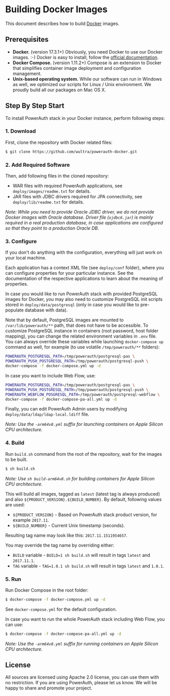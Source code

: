 # Building Docker Images

This document describes how to build [Docker](https://docs.docker.com) images.

## Prerequisites

- **Docker.** (version 17.3.1+) Obviously, you need Docker to use our Docker images. :-) Docker is easy to install, follow the [official documentation](https://docs.docker.com/engine/getstarted/step_one/).
- **Docker Compose.** (version 1.11.2+) Compose is an extension to Docker that simplifies container image deployment and configuration management.
- **Unix-based operating system.** While our software can run in Windows as well, we optimized our scripts for Linux / Unix environment. We proudly build all our packages on Mac OS X.

## Step By Step Start

To install PowerAuth stack in your Docker instance, perform following steps:

### 1. Download

First, clone the repository with Docker related files:

```sh
$ git clone https://github.com/wultra/powerauth-docker.git
```

### 2. Add Required Software

Then, add following files in the cloned repository:

- WAR files with required PowerAuth applications, see `deploy/images/readme.txt` for details.
- JAR files with JDBC drivers required for JPA connectivity, see `deploy/lib/readme.txt` for details.

_Note: While you need to provide Oracle JDBC driver, we do not provide Docker images with Oracle database. Driver file (`ojdbc6.jar`) is mainly required in a real production database, in case applications are configured so that they point to a production Oracle DB._

### 3. Configure

If you don't do anything with the configuration, everything will just work on your local machine.

Each application has a context XML file (see `deploy/conf` folder), where you can configure properties for your particular instance. See the documentation of the respective applications to learn about the meaning of properties.

In case you would like to run PowerAuth stack with provided PostgreSQL images for Docker, you may also need to customize PostgreSQL init scripts stored in `deploy/data/postgresql` (only in case you would like to pre-populate database with data).

Note that by default, PostgreSQL images are mounted to `/var/lib/powerauth/**` path, that does not have to be accessible. To customize PostgreSQL instance in containers (root password, host folder mapping), you can change the related environment variables in `.env` file. You can always override these variables while launching `docker-compose up` command as well, for example (to use volatile `/tmp/powerauth/**` folders):

```sh
POWERAUTH_POSTGRESQL_PATH=/tmp/powerauth/postgresql-pas \
POWERAUTH_PUSH_POSTGRESQL_PATH=/tmp/powerauth/postgresql-push \
docker-compose -f docker-compose.yml up -d
```

In case you want to include Web Flow, use:

```sh
POWERAUTH_POSTGRESQL_PATH=/tmp/powerauth/postgresql-pas \
POWERAUTH_PUSH_POSTGRESQL_PATH=/tmp/powerauth/postgresql-push \
POWERAUTH_WEBFLOW_POSGRESQL_PATH=/tmp/powerauth/postgresql-webflow \
docker-compose -f docker-compose-pa-all.yml up -d 
```

Finally, you can edit PowerAuth Admin users by modifying `deploy/data/ldap/ldap-local.ldiff` file.

_Note: Use the `-arm64v8.yml` suffix for launching containers on Apple Silicon CPU architecture._

### 4. Build

Run `build.sh` command from the root of the repository, wait for the images to be built.

```sh
$ sh build.sh
```

_Note: Use `sh build-arm64v8.sh` for building containers for Apple Silicon CPU architecture._

This will build all images, tagged as `latest` (latest tag is always produced) and also `${PRODUCT_VERSION}.${BUILD_NUMBER}`. By default, following values are used:

- `${PRODUCT_VERSION}` - Based on PowerAuth stack product version, for example `2017.11`.
- `${BUILD_NUMBER}` - Current Unix timestamp (seconds).

Resulting tag name may look like this: `2017.11.1511954657`.

You may override the tag name by overriding either:

- `BUILD` variable - `BUILD=1 sh build.sh` will result in tags `latest` and `2017.11.1`.
- `TAG` variable - `TAG=1.0.1 sh build.sh` will result in tags `latest` and `1.0.1`.

### 5. Run

Run Docker Compose in the root folder:

```sh
$ docker-compose -f docker-compose.yml up -d
```

See `docker-compose.yml` for the default configuration.

In case you want to run the whole PowerAuth stack including Web Flow, you can use:

```sh
$ docker-compose -f docker-compose-pa-all.yml up -d 
```

_Note: Use the `-arm64v8.yml` suffix for running containers on Apple Silicon CPU architecture._

## License

All sources are licensed using Apache 2.0 license, you can use them with no restriction. If you are using PowerAuth, please let us know. We will be happy to share and promote your project.

